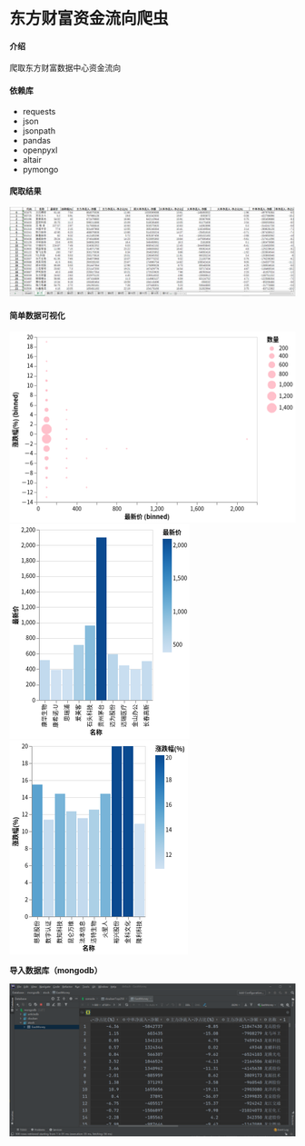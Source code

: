 # 东方财富资金流向爬虫

#### 介绍
爬取东方财富数据中心资金流向

#### 依赖库
+ requests
+ json
+ jsonpath
+ pandas
+ openpyxl
+ altair
+ pymongo
#### 爬取结果
![alt text](./img/img.jpg)

#### 简单数据可视化
![1](./img/1.png)   
![2](./img/2.png)   
![3](./img/3.png)   

**导入数据库（mongodb）**

![mongodb](./img/mongodb.PNG)

